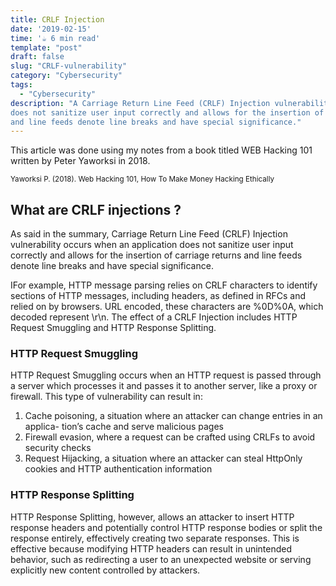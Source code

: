 ```yaml
---
title: CRLF Injection
date: '2019-02-15'
time: '☕️ 6 min read'
template: "post"
draft: false
slug: "CRLF-vulnerability"
category: "Cybersecurity"
tags:
  - "Cybersecurity"
description: "A Carriage Return Line Feed (CRLF) Injection vulnerability occurs when an application
does not sanitize user input correctly and allows for the insertion of carriage returns
and line feeds denote line breaks and have special significance."
---
```


This article was done using my notes from a book titled WEB Hacking 101 written by Peter Yaworksi in 2018.

<sub>Yaworksi P. (2018). Web Hacking 101, How To Make Money Hacking Ethically</sub>

## What are CRLF injections ?

As said in the summary, Carriage Return Line Feed (CRLF) Injection vulnerability occurs when an application
does not sanitize user input correctly and allows for the insertion of carriage returns and line feeds denote line breaks and have special significance.

IFor example, HTTP message parsing relies on CRLF characters to identify sections of HTTP messages, including headers, as defined in RFCs and relied on by browsers. URL
encoded, these characters are %0D%0A, which decoded represent \r\n. The effect of a CRLF Injection includes HTTP Request Smuggling and HTTP Response Splitting.

### HTTP Request Smuggling

HTTP Request Smuggling occurs when an HTTP request is passed through a server
which processes it and passes it to another server, like a proxy or firewall. This type
of vulnerability can result in:

1. Cache poisoning, a situation where an attacker can change entries in an applica-
   tion’s cache and serve malicious pages
2. Firewall evasion, where a request can be crafted using CRLFs to avoid security
   checks
3. Request Hijacking, a situation where an attacker can steal HttpOnly cookies and
   HTTP authentication information

### HTTP Response Splitting

HTTP Response Splitting, however, allows an attacker to insert HTTP response headers
and potentially control HTTP response bodies or split the response entirely, effectively
creating two separate responses. This is effective because modifying HTTP headers can
result in unintended behavior, such as redirecting a user to an unexpected website or
serving explicitly new content controlled by attackers.
